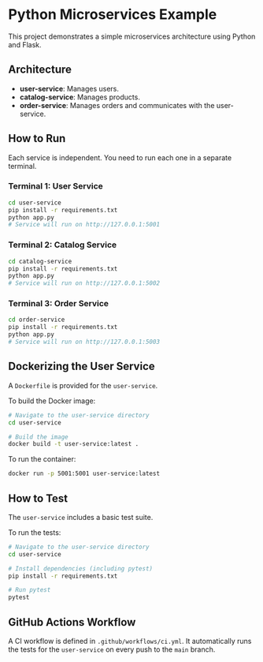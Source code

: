 # Python Microservices Example

This project demonstrates a simple microservices architecture using Python and Flask.

## Architecture

- **user-service**: Manages users.
- **catalog-service**: Manages products.
- **order-service**: Manages orders and communicates with the user-service.

## How to Run

Each service is independent. You need to run each one in a separate terminal.

### Terminal 1: User Service

```bash
cd user-service
pip install -r requirements.txt
python app.py
# Service will run on http://127.0.0.1:5001
```

### Terminal 2: Catalog Service

```bash
cd catalog-service
pip install -r requirements.txt
python app.py
# Service will run on http://127.0.0.1:5002
```

### Terminal 3: Order Service

```bash
cd order-service
pip install -r requirements.txt
python app.py
# Service will run on http://127.0.0.1:5003
```

## Dockerizing the User Service

A `Dockerfile` is provided for the `user-service`.

To build the Docker image:

```bash
# Navigate to the user-service directory
cd user-service

# Build the image
docker build -t user-service:latest .
```

To run the container:

```bash
docker run -p 5001:5001 user-service:latest
```

## How to Test

The `user-service` includes a basic test suite.

To run the tests:

```bash
# Navigate to the user-service directory
cd user-service

# Install dependencies (including pytest)
pip install -r requirements.txt

# Run pytest
pytest
```

## GitHub Actions Workflow

A CI workflow is defined in `.github/workflows/ci.yml`. It automatically runs the tests for the `user-service` on every push to the `main` branch.
